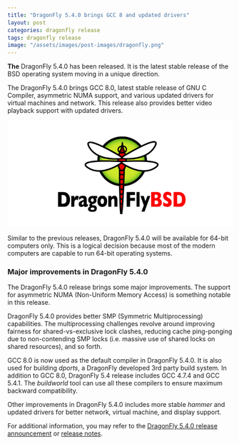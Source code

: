 ```yaml
---
title: "DragonFly 5.4.0 brings GCC 8 and updated drivers"
layout: post
categories: dragonfly release
tags: dragonfly release
image: "/assets/images/post-images/dragonfly.png"
---
```


**The** DragonFly 5.4.0 has been released. It is the latest stable release of the BSD operating system moving in a unique direction.

The DragonFly 5.4.0 brings GCC 8.0, latest stable release of GNU C Compiler, asymmetric NUMA support, and various updated drivers for virtual machines and network. This release also provides better video playback support with updated drivers.

![DragonFly banner](/assets/images/post-images/dragonfly.png)

Similar to the previous releases, DragonFly 5.4.0 will be available for 64-bit computers only. This is a logical decision because most of the modern computers are capable to run 64-bit operating systems.

### Major improvements in DragonFly 5.4.0
The DragonFly 5.4.0 release brings some major improvements. The support for asymmetric NUMA (Non-Uniform Memory Access) is something notable in this release.

DragonFly 5.4.0 provides better SMP (Symmetric Multiprocessing) capabilities. The multiprocessing challenges revolve around improving fairness for shared-vs-exclusive lock clashes, reducing cache ping-ponging due to non-contending SMP locks (i.e. massive use of shared locks on shared resources), and so forth.

GCC 8.0 is now used as the default compiler in DragonFly 5.4.0. It is also used for building *dports*, a DragonFly developed 3rd party build system. In addition to GCC 8.0, DragonFly 5.4 release includes GCC 4.7.4 and GCC 5.4.1. The *buildworld* tool can use all these compilers to ensure maximum backward compatibility.

Other improvements in DragonFly 5.4.0 includes more stable *hammer* and updated drivers for better network, virtual machine, and display support.

For additional information, you may refer to the [DragonFly 5.4.0 release announcement](https://www.dragonflydigest.com/2018/12/03/22159.html) or [release notes](https://www.dragonflybsd.org/release54/).
